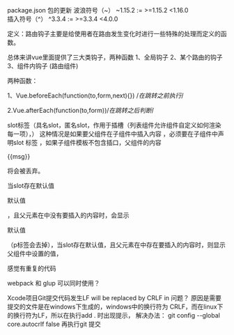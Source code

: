 package.json 包的更新
波浪符号（~） ~1.15.2 :=  >=1.15.2 <1.16.0    
插入符号（^） ^3.3.4 := >=3.3.4 <4.0.0



定义：路由钩子主要是给使用者在路由发生变化时进行一些特殊的处理而定义的函数。

总体来讲vue里面提供了三大类钩子，两种函数
1、全局钩子
2、某个路由的钩子
3、组件内钩子 (路由组件)

两种函数：

1、Vue.beforeEach(function(to,form,next){}) /*在跳转之前执行*/

2.Vue.afterEach(function(to,form))/*在跳转之后判断*/


slot标签（具名slot，匿名slot，作用于插槽（列表组件允许组件自定义如何渲染每一项），）
这种情况是如果要父组件在子组件中插入内容 ，必须要在子组件中声明slot 标签  ，如果子组件模板不包含<slot>插口，父组件的内容<p>{{msg}}</p>将会被丢弃。

 当slot存在默认值<slot><p>默认值</p></slot>，且父元素在<slotshow></slotshow>中没有要插入的内容时，会显示<p>默认值</p>（p标签会去掉），当slot存在默认值，且父元素在<child>中存在要插入的内容时，则显示父组件中设置的值，


感觉有重复的代码

webpack 和 glup 可以同时使用？
 



 Xcode项目Git提交代码发生LF will be replaced by CRLF in 问题？
原因是需要提交的文件是在windows下生成的，windows中的换行符为 CRLF，而在linux下的换行符为LF，所以在执行add . 时出现提示，
解决办法：
git config --global core.autocrlf false
再执行git 提交
